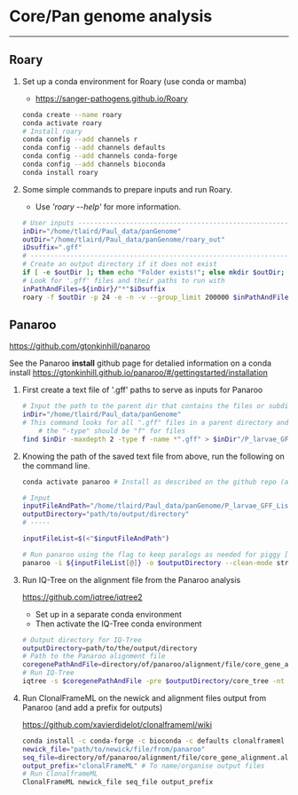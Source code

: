 # Core/Pan genome analysis

---

## Roary

1. Set up a conda environment for Roary (use conda or mamba)

    - <https://sanger-pathogens.github.io/Roary>

    ```bash
    conda create --name roary
    conda activate roary 
    # Install roary
    conda config --add channels r
    conda config --add channels defaults
    conda config --add channels conda-forge
    conda config --add channels bioconda
    conda install roary
    ```

1. Some simple commands to prepare inputs and run Roary.
    - Use *'roary --help'* for more information.

    ```bash
    # User inputs --------------------------------------------------------------------
    inDir="/home/tlaird/Paul_data/panGenome"
    outDir="/home/tlaird/Paul_data/panGenome/roary_out"
    iDsuffix=".gff"
    # --------------------------------------------------------------------------------
    # Create an output directory if it does not exist
    if [ -e $outDir ]; then echo "Folder exists!"; else mkdir $outDir; echo "Creating folder: $outDir"; fi
    # Look for '.gff' files and their paths to run with
    inPathAndFiles=${inDir}/"*"$iDsuffix
    roary -f $outDir -p 24 -e -n -v --group_limit 200000 $inPathAndFiles
    ```

## Panaroo

<https://github.com/gtonkinhill/panaroo>

See the Panaroo **install** github page for detalied information on a conda install
<https://gtonkinhill.github.io/panaroo/#/gettingstarted/installation>

1. First create a text file of '.gff' paths to serve as inputs for Panaroo

    ```bash
    # Input the path to the parent dir that contains the files or subdirectories with '.gff' files of interest
    inDir="/home/tlaird/Paul_data/panGenome"
    # This command looks for all ".gff" files in a parent directory and 2 levels of subdirectories
        # the "-type" should be "f" for files
    find $inDir -maxdepth 2 -type f -name *".gff" > $inDir"/P_larvae_GFF_List.txt"
    ```


1. Knowing the path of the saved text file from above, run the following on the command line.

    ```bash
    conda activate panaroo # Install as described on the github repo (above)

    # Input
    inputFileAndPath="/home/tlaird/Paul_data/panGenome/P_larvae_GFF_List.txt"
    outputDirectory="path/to/output/directory"
    # -----

    inputFileList=$(<"$inputFileAndPath")

    # Run panaroo using the flag to keep paralogs as needed for piggy [use the flag: --merge_paralogs]
    panaroo -i ${inputFileList[@]} -o $outputDirectory --clean-mode strict --remove-invalid-genes -t 30 -a core --aligner mafft --core_threshold 0.98
    ```

1. Run IQ-Tree on the alignment file from the Panaroo analysis

    <https://github.com/iqtree/iqtree2>

    - Set up in a separate conda environment
    - Then activate the IQ-Tree conda environment

    ```bash
    # Output directory for IQ-Tree
    outputDirectory=path/to/the/output/directory
    # Path to the Panaroo alignment file
    coregenePathAndFile=directory/of/panaroo/alignment/file/core_gene_alignment.aln
    # Run IQ-Tree
    iqtree -s $coregenePathAndFile -pre $outputDirectory/core_tree -nt 16 --fast -m GTR --redo
    ```

1. Run ClonalFrameML on the newick and alignment files output from Panaroo (and add a prefix for outputs)

    <https://github.com/xavierdidelot/clonalframeml/wiki>

    ```bash
    conda install -c conda-forge -c bioconda -c defaults clonalframeml
    newick_file="path/to/newick/file/from/panaroo"
    seq_file=directory/of/panaroo/alignment/file/core_gene_alignment.aln
    output_prefix="clonalFrameML" # To name/organise output files
    # Run ClonalframeML
    ClonalFrameML newick_file seq_file output_prefix
    ```

